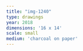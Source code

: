 ```yaml
---
title: "img-1240"
type: drawings
year: 2018
dimensions: '16 x 14'
scale: small
medium: 'charcoal on paper'
---
```

